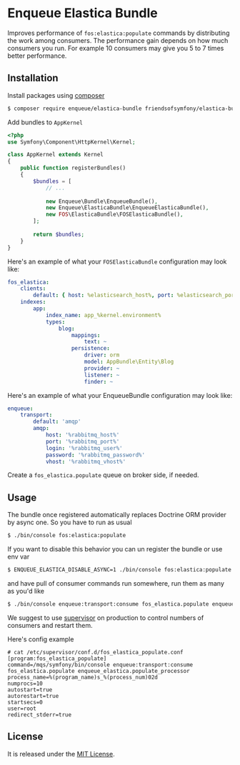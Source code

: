 # Enqueue Elastica Bundle

Improves performance of `fos:elastica:populate` commands by distributing the work among consumers. 
The performance gain depends on how much consumers you run. 
For example 10 consumers may give you 5 to 7 times better performance.  

## Installation

Install packages using [composer](https://getcomposer.org/)

```bash
$ composer require enqueue/elastica-bundle friendsofsymfony/elastica-bundle
```

Add bundles to `AppKernel`

```php
<?php
use Symfony\Component\HttpKernel\Kernel;

class AppKernel extends Kernel
{
    public function registerBundles()
    {
        $bundles = [
            // ...
            
            new Enqueue\Bundle\EnqueueBundle(),
            new Enqueue\ElasticaBundle\EnqueueElasticaBundle(),
            new FOS\ElasticaBundle\FOSElasticaBundle(),
        ];
        
        return $bundles;
    }
}
```

Here's an example of what your `FOSElasticaBundle` configuration may look like:

```yaml
fos_elastica:
    clients:
        default: { host: %elasticsearch_host%, port: %elasticsearch_port% }
    indexes:
        app:
            index_name: app_%kernel.environment%
            types:
                blog:
                    mappings:
                        text: ~
                    persistence:
                        driver: orm
                        model: AppBundle\Entity\Blog
                        provider: ~
                        listener: ~
                        finder: ~
```

Here's an example of what your EnqueueBundle configuration may look like:

```yaml
enqueue:
    transport:
        default: 'amqp'
        amqp:
            host: '%rabbitmq_host%'
            port: '%rabbitmq_port%'
            login: '%rabbitmq_user%'
            password: '%rabbitmq_password%'
            vhost: '%rabbitmq_vhost%'
```

Create a `fos_elastica.populate` queue on broker side, if needed.

## Usage 

The bundle once registered automatically replaces Doctrine ORM provider by async one. 
So you have to run as usual 
 
```bash
$ ./bin/console fos:elastica:populate 
```

If you want to disable this behavior you can un register the bundle or use env var

```bash
$ ENQUEUE_ELASTICA_DISABLE_ASYNC=1 ./bin/console fos:elastica:populate 
```

and have pull of consumer commands run somewhere, run them as many as you'd like
 
```bash
$ ./bin/console enqueue:transport:consume fos_elastica.populate enqueue_elastica.populate_processor 
```

We suggest to use [supervisor](http://supervisord.org/) on production to control numbers of consumers and restart them.   

Here's config example

```
# cat /etc/supervisor/conf.d/fos_elastica_populate.conf 
[program:fos_elastica_populate]
command=/mqs/symfony/bin/console enqueue:transport:consume fos_elastica.populate enqueue_elastica.populate_processor
process_name=%(program_name)s_%(process_num)02d
numprocs=10
autostart=true
autorestart=true
startsecs=0
user=root
redirect_stderr=true
```

## License

It is released under the [MIT License](LICENSE).